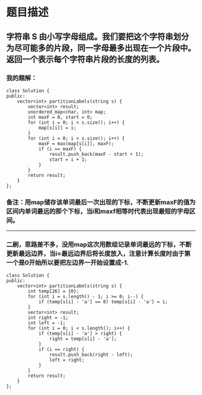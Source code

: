 # 题目描述
## 字符串 S 由小写字母组成。我们要把这个字符串划分为尽可能多的片段，同一字母最多出现在一个片段中。返回一个表示每个字符串片段的长度的列表。
### 我的题解：
```
class Solution {
public:
    vector<int> partitionLabels(string s) {
        vector<int> result;
        unordered_map<char, int> map;
        int maxF = 0, start = 0;
        for (int i = 0; i < s.size(); i++) {
            map[s[i]] = i;
        }
        for (int i = 0; i < s.size(); i++) {
            maxF = max(map[s[i]], maxF);
            if (i == maxF) {
                result.push_back(maxF - start + 1);
                start = i + 1;
            }
        }
        return result;
    }
};
```
### **备注**：用map储存该单词最后一次出现的下标，不断更新maxF的值为区间内单词最远的那个下标，当i和maxf相等时代表出现最短的字母区间。
***
### 二刷，思路差不多，没用map这次用数组记录单词最远的下标，不断更新最远边界，当i=最远边界后将长度放入，注意计算长度时由于第一个是0开始所以要把左边界一开始设置成-1.
```
class Solution {
public:
    vector<int> partitionLabels(string s) {
        int temp[26] = {0};
        for (int i = s.length() - 1; i >= 0; i--) {
            if (temp[s[i] - 'a'] == 0) temp[s[i] - 'a'] = i;
        }
        vector<int> result;
        int right = -1;
        int left = -1;
        for (int i = 0; i < s.length(); i++) {
            if (temp[s[i] - 'a'] > right) {
                right = temp[s[i] - 'a'];
            } 
            if (i == right) {
                result.push_back(right - left);
                left = right;
            }
        }
        return result;
    }
};
```